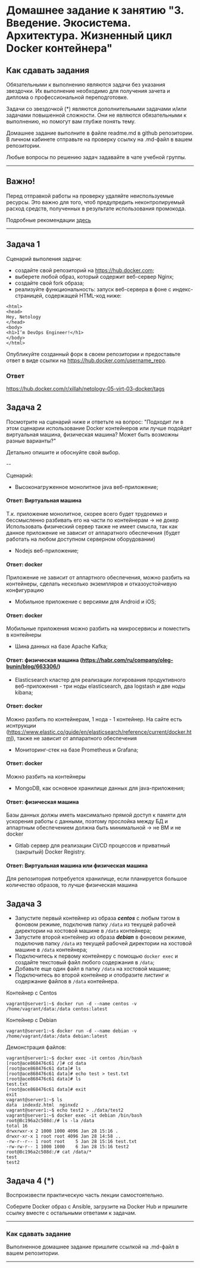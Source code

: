 
# Домашнее задание к занятию "3. Введение. Экосистема. Архитектура. Жизненный цикл Docker контейнера"

## Как сдавать задания

Обязательными к выполнению являются задачи без указания звездочки. Их выполнение необходимо для получения зачета и диплома о профессиональной переподготовке.

Задачи со звездочкой (*) являются дополнительными задачами и/или задачами повышенной сложности. Они не являются обязательными к выполнению, но помогут вам глубже понять тему.

Домашнее задание выполните в файле readme.md в github репозитории. В личном кабинете отправьте на проверку ссылку на .md-файл в вашем репозитории.

Любые вопросы по решению задач задавайте в чате учебной группы.

---


## Важно!

Перед отправкой работы на проверку удаляйте неиспользуемые ресурсы.
Это важно для того, чтоб предупредить неконтролируемый расход средств, полученных в результате использования промокода.

Подробные рекомендации [здесь](https://github.com/netology-code/virt-homeworks/blob/virt-11/r/README.md)

---

## Задача 1

Сценарий выполения задачи:

- создайте свой репозиторий на https://hub.docker.com;
- выберете любой образ, который содержит веб-сервер Nginx;
- создайте свой fork образа;
- реализуйте функциональность:
запуск веб-сервера в фоне с индекс-страницей, содержащей HTML-код ниже:
```
<html>
<head>
Hey, Netology
</head>
<body>
<h1>I’m DevOps Engineer!</h1>
</body>
</html>
```
Опубликуйте созданный форк в своем репозитории и предоставьте ответ в виде ссылки на https://hub.docker.com/username_repo.

### Ответ
https://hub.docker.com/r/xillah/netology-05-virt-03-docker/tags

## Задача 2

Посмотрите на сценарий ниже и ответьте на вопрос:
"Подходит ли в этом сценарии использование Docker контейнеров или лучше подойдет виртуальная машина, физическая машина? Может быть возможны разные варианты?"

Детально опишите и обоснуйте свой выбор.

--

Сценарий:

- Высоконагруженное монолитное java веб-приложение; </br>
#### Ответ: Виртуальная машина
Т.к. приложение монолитное, скорее всего будет трудоемко и бессмысленно разбивать его на части по контейнерам -> не докер </br>
Использовать физический сервер также не имеет смысла, так как данное приложение не зависит от аппаратного обеспечения (будет работать на любом доступном серверном оборудовании) </br>
- Nodejs веб-приложение; </br>
#### Ответ: docker
Приложение не зависит от аппартного обеспечения, можно разбить на контейнеры, сделать несколько экземпляров и отказоустойчивую конфигурацию 
- Мобильное приложение c версиями для Android и iOS; </br>
#### Ответ: docker
Мобильные приложения можно разбить на микросервисы и поместить в контейнеры </br>
- Шина данных на базе Apache Kafka; </br>
#### Ответ: физическая машина (https://habr.com/ru/company/oleg-bunin/blog/663306/) </br>
- Elasticsearch кластер для реализации логирования продуктивного веб-приложения - три ноды elasticsearch, два logstash и две ноды kibana; </br>
#### Ответ: docker
Можно разбить по контейнерам, 1 нода - 1 контейнер. На сайте есть иснтрукции (https://www.elastic.co/guide/en/elasticsearch/reference/current/docker.html), также не зависит от аппаратного обеспечения </br>
- Мониторинг-стек на базе Prometheus и Grafana; </br>
#### Ответ: docker
Можно разбить на контейнеры  </br>
- MongoDB, как основное хранилище данных для java-приложения; </br>
#### Ответ: физическая машина
Базы данных должы иметь максимально прямой доступ к памяти для ускорения работы с данными, поэтому прослойка между БД и аппартным обеспечением должна быть минимальной -> не ВМ и не docker  </br>
- Gitlab сервер для реализации CI/CD процессов и приватный (закрытый) Docker Registry. </br>
#### Ответ: Виртуальная машина или физическая машина
Для репозитория потребуется хранилище, если планируется большое количество образов, то лучше физическая машина 

## Задача 3

- Запустите первый контейнер из образа ***centos*** c любым тэгом в фоновом режиме, подключив папку ```/data``` из текущей рабочей директории на хостовой машине в ```/data``` контейнера;
- Запустите второй контейнер из образа ***debian*** в фоновом режиме, подключив папку ```/data``` из текущей рабочей директории на хостовой машине в ```/data``` контейнера;
- Подключитесь к первому контейнеру с помощью ```docker exec``` и создайте текстовый файл любого содержания в ```/data```;
- Добавьте еще один файл в папку ```/data``` на хостовой машине;
- Подключитесь во второй контейнер и отобразите листинг и содержание файлов в ```/data``` контейнера.

Контейнер с Centos
```
vagrant@server1:~$ docker run -d --name centos -v  /home/vagrant/data:/data centos:latest
```
Контейнер с Debian
```
vagrant@server1:~$ docker run -d --name debian -v  /home/vagrant/data:/data debian:latest
```
Демонстрация файлов:
```
vagrant@server1:~$ docker exec -it centos /bin/bash
[root@ace868476c61 /]# cd data
[root@ace868476c61 data]# ls
[root@ace868476c61 data]# echo test > test.txt
[root@ace868476c61 data]# ls
test.txt
[root@ace868476c61 data]# exit
exit
vagrant@server1:~$ ls
data  indexdz.html  nginxdz
vagrant@server1:~$ echo test2 > ./data/test2
vagrant@server1:~$ docker exec -it debian /bin/bash
root@8c196a2c508d:/# ls -la /data
total 16
drwxrwxr-x 2 1000 1000 4096 Jan 28 15:16 .
drwxr-xr-x 1 root root 4096 Jan 28 14:58 ..
-rw-r--r-- 1 root root    5 Jan 28 15:16 test.txt
-rw-rw-r-- 1 1000 1000    6 Jan 28 15:16 test2
root@8c196a2c508d:/# cat /data/*
test
test2
```


## Задача 4 (*)

Воспроизвести практическую часть лекции самостоятельно.

Соберите Docker образ с Ansible, загрузите на Docker Hub и пришлите ссылку вместе с остальными ответами к задачам.


---

### Как cдавать задание

Выполненное домашнее задание пришлите ссылкой на .md-файл в вашем репозитории.

---
